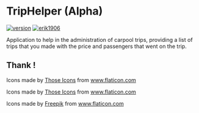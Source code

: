 # TripHelper (Alpha)

[![version](https://img.shields.io/badge/Version-0.0.1_alpha-green.svg)](https://shields.io/)
[![erik1906](https://circleci.com/gh/erik1906/TripHelper/tree/develop.svg?style=svg)](https://app.circleci.com/pipelines/github/erik1906/TripHelper?branch=develop)

Application to help in the administration of carpool trips, providing a list of trips that you made with the price and passengers that went on the trip.

## Thank !
Icons made by <a href="https://www.flaticon.com/authors/those-icons" title="Those Icons">Those Icons</a> from <a href="https://www.flaticon.com/" title="Flaticon"> www.flaticon.com</a>

Icons made by <a href="https://www.flaticon.com/authors/those-icons" title="Those Icons">Those Icons</a> from <a href="https://www.flaticon.com/" title="Flaticon"> www.flaticon.com</a>

Icons made by <a href="https://www.flaticon.com/authors/freepik" title="Freepik">Freepik</a> from <a href="https://www.flaticon.com/" title="Flaticon"> www.flaticon.com</a>

